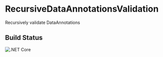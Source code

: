 # RecursiveDataAnnotationsValidation

Recursively validate DataAnnotations

## Build Status

![.NET Core](https://github.com/tgharold/RecursiveDataAnnotationsValidation/workflows/.NET%20Core/badge.svg?branch=master)


